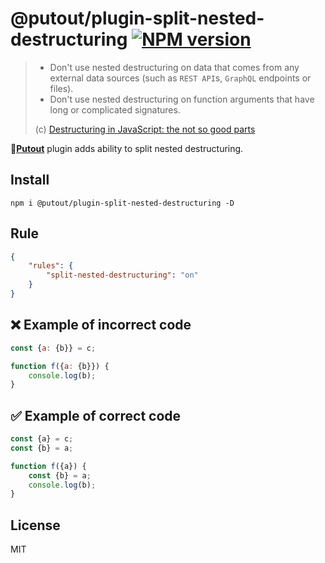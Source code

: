 # @putout/plugin-split-nested-destructuring [![NPM version][NPMIMGURL]][NPMURL]

[NPMIMGURL]: https://img.shields.io/npm/v/@putout/plugin-split-nested-destructuring.svg?style=flat&longCache=true
[NPMURL]: https://npmjs.org/package/@putout/plugin-split-nested-destructuring "npm"

> - Don't use nested destructuring on data that comes from any external data sources (such as `REST API`s, `GraphQL` endpoints or files).
> - Don't use nested destructuring on function arguments that have long or complicated signatures.
>
> (c) [Destructuring in JavaScript: the not so good parts](https://goodguydaniel.com/blog/destructuring-not-so-good-parts)

🐊[**Putout**](https://github.com/coderaiser/putout) plugin adds ability to split nested destructuring.

## Install

```
npm i @putout/plugin-split-nested-destructuring -D
```

## Rule

```json
{
    "rules": {
        "split-nested-destructuring": "on"
    }
}
```

## ❌ Example of incorrect code

```js
const {a: {b}} = c;

function f({a: {b}}) {
    console.log(b);
}
```

## ✅ Example of correct code

```js
const {a} = c;
const {b} = a;

function f({a}) {
    const {b} = a;
    console.log(b);
}
```

## License

MIT
